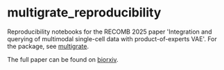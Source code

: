 # multigrate_reproducibility

Reproducibility notebooks for the RECOMB 2025 paper 'Integration and querying of multimodal single-cell data with product-of-experts VAE'.
For the package, see [multigrate](https://github.com/theislab/multigrate).

The full paper can be found on [biorxiv](https://www.biorxiv.org/content/10.1101/2022.03.16.484643v2).
